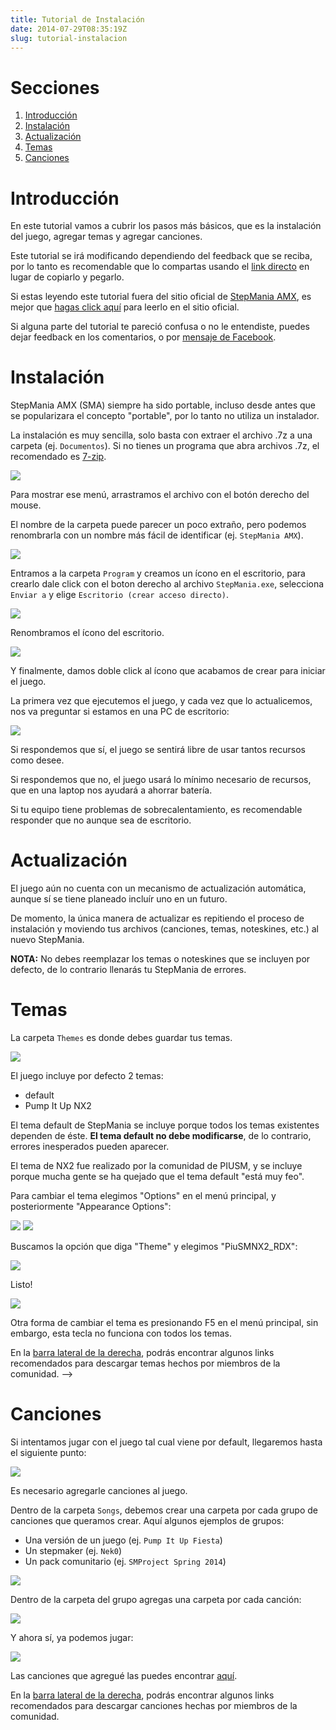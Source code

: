 ```yaml
---
title: Tutorial de Instalación
date: 2014-07-29T08:35:19Z
slug: tutorial-instalacion
---
```

# Secciones

1. [Introducción](#introducci-n)
2. [Instalación](#instalaci-n)
3. [Actualización](#actualizaci-n)
4. [Temas](#temas)
5. [Canciones](#canciones)



# Introducción

En este tutorial vamos a cubrir los pasos más básicos, que es la instalación del
juego, agregar temas y agregar canciones.

Este tutorial se irá modificando dependiendo del feedback que se reciba, por lo
tanto es recomendable que lo compartas usando el
[link directo](article/tutorial-install_es) en lugar de
copiarlo y pegarlo.

Si estas leyendo este tutorial fuera del sitio oficial de
[StepMania AMX](index_es), es mejor que
[hagas click aquí](article/tutorial-install_es) para
leerlo en el sitio oficial.

Si alguna parte del tutorial te pareció confusa o no le entendiste, puedes
dejar feedback en los comentarios, o por
[mensaje de Facebook](//www.facebook.com/messages/StepManiaAMX).



# Instalación

StepMania AMX (SMA) siempre ha sido portable, incluso desde antes que se
popularizara el concepto "portable", por lo tanto no utiliza un instalador.

La instalación es muy sencilla, solo basta con extraer el archivo .7z
a una carpeta (ej. `Documentos`). Si no tienes un programa que abra archivos .7z,
el recomendado es [7-zip](http://www.7-zip.org/).

![](/img/blog/tutorial-install/01.gif)

Para mostrar ese menú, arrastramos el archivo con el botón derecho del mouse.

El nombre de la carpeta puede parecer un poco extraño, pero podemos renombrarla
con un nombre más fácil de identificar (ej. `StepMania AMX`).

![](/img/blog/tutorial-install/03.jpg)

Entramos a la carpeta `Program` y creamos un ícono en el escritorio, para
crearlo dale click con el boton derecho al archivo `StepMania.exe`, selecciona
`Enviar a` y elige `Escritorio (crear acceso directo)`.

![](/img/blog/tutorial-install/04.jpg)

Renombramos el ícono del escritorio.

![](/img/blog/tutorial-install/05.jpg)

Y finalmente, damos doble click al ícono que acabamos de crear para iniciar el
juego.

La primera vez que ejecutemos el juego, y cada vez que lo actualicemos, nos va
preguntar si estamos en una PC de escritorio:

![](/img/blog/tutorial-install/06.jpg)

Si respondemos que sí, el juego se sentirá libre de usar tantos recursos como
desee.

Si respondemos que no, el juego usará lo mínimo necesario de recursos, que en
una laptop nos ayudará a ahorrar batería.

Si tu equipo tiene problemas de sobrecalentamiento, es recomendable responder
que no aunque sea de escritorio.



# Actualización

El juego aún no cuenta con un mecanismo de actualización automática, aunque sí
se tiene planeado incluír uno en un futuro.

De momento, la única manera de actualizar es repitiendo el proceso de
instalación y moviendo tus archivos (canciones, temas, noteskines, etc.) al
nuevo StepMania.

**NOTA:** No debes reemplazar los temas o noteskines que se incluyen por
defecto, de lo contrario llenarás tu StepMania de errores.



# Temas

La carpeta `Themes` es donde debes guardar tus temas.

![](/img/blog/tutorial-install/07.jpg)

El juego incluye por defecto 2 temas:

- default
- Pump It Up NX2

El tema default de StepMania se incluye porque todos los temas existentes
dependen de éste. **El tema default no debe modificarse**, de lo contrario,
errores inesperados pueden aparecer.

El tema de NX2 fue realizado por la comunidad de PIUSM, y se incluye porque
mucha gente se ha quejado que el tema default "está muy feo".

Para cambiar el tema elegimos "Options" en el menú principal, y posteriormente
"Appearance Options":

![](/img/blog/tutorial-install/08.jpg)
![](/img/blog/tutorial-install/09.jpg)

Buscamos la opción que diga "Theme" y elegimos "PiuSMNX2_RDX":

![](/img/blog/tutorial-install/10.jpg)

Listo!

![](/img/blog/tutorial-install/11.jpg)

Otra forma de cambiar el tema es presionando F5 en el menú principal, sin
embargo, esta tecla no funciona con todos los temas.

En la [barra lateral de la derecha](#recommended), podrás encontrar
algunos links recomendados para descargar temas hechos por miembros de la
comunidad.
-->



# Canciones

Si intentamos jugar con el juego tal cual viene por default, llegaremos hasta
el siguiente punto:

![](/img/blog/tutorial-install/12.jpg)

Es necesario agregarle canciones al juego.

Dentro de la carpeta `Songs`, debemos crear una carpeta por cada grupo de
canciones que queramos crear. Aquí algunos ejemplos de grupos:

- Una versión de un juego (ej. `Pump It Up Fiesta`)
- Un stepmaker (ej. `Nek0`)
- Un pack comunitario (ej. `SMProject Spring 2014`)

![](/img/blog/tutorial-install/13.jpg)

Dentro de la carpeta del grupo agregas una carpeta por cada canción:

![](/img/blog/tutorial-install/14.jpg)

Y ahora sí, ya podemos jugar:

![](/img/blog/tutorial-install/15.jpg)

Las canciones que agregué las puedes encontrar [aquí](http://aldo.mx/songs).

En la [barra lateral de la derecha](#recommended), podrás encontrar
algunos links recomendados para descargar canciones hechas por miembros de la
comunidad.
